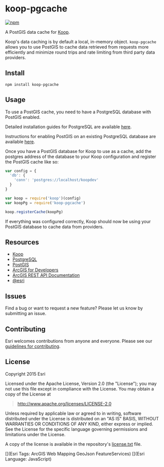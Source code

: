 # koop-pgcache

[![npm][npm-img]][npm-url]

[npm-img]: https://img.shields.io/npm/v/koop-pgcache.svg?style=flat-square
[npm-url]: https://www.npmjs.com/package/koop-pgcache

A PostGIS data cache for [Koop](https://github.com/Esri/koop).

Koop's data caching is by default a local, in-memory object. `koop-pgcache` allows you to use PostGIS to cache data retrieved from requests more efficiently and minimize round trips and rate limiting from third party data providers.

## Install

```
npm install koop-pgcache
```

## Usage

To use a PostGIS cache, you need to have a PostgreSQL database with PostGIS enabled.

Detailed installation guides for PostgreSQL are available [here](https://wiki.postgresql.org/wiki/Detailed_installation_guides).

Instructions for enabling PostGIS on an existing PostgreSQL database are available [here](http://postgis.net/install/).

Once you have a PostGIS database for Koop to use as a cache, add the postgres address of the database to your Koop configuration and register the PostGIS cache like so:

```js
var config = {
  'db': {
    'conn': 'postgres://localhost/koopdev'
  }
}

var koop = require('koop')(config)
var koopPg = require('koop-pgcache')

koop.registerCache(koopPg)
```

If everything was configured correctly, Koop should now be using your PostGIS database to cache data from providers.

## Resources

* [Koop](https://github.com/Esri/koop)
* [PostgreSQL](http://www.postgresql.org/)
* [PostGIS](http://postgis.net/)
* [ArcGIS for Developers](http://developers.arcgis.com)
* [ArcGIS REST API Documentation](http://resources.arcgis.com/en/help/arcgis-rest-api/)
* [@esri](http://twitter.com/esri)

## Issues

Find a bug or want to request a new feature?  Please let us know by submitting an issue.

## Contributing

Esri welcomes contributions from anyone and everyone. Please see our [guidelines for contributing](https://github.com/esri/contributing).

## License

Copyright 2015 Esri

Licensed under the Apache License, Version 2.0 (the "License");
you may not use this file except in compliance with the License.
You may obtain a copy of the License at

> http://www.apache.org/licenses/LICENSE-2.0

Unless required by applicable law or agreed to in writing, software
distributed under the License is distributed on an "AS IS" BASIS,
WITHOUT WARRANTIES OR CONDITIONS OF ANY KIND, either express or implied.
See the License for the specific language governing permissions and
limitations under the License.

A copy of the license is available in the repository's [license.txt](license.txt) file.

[](Esri Tags: ArcGIS Web Mapping GeoJson FeatureServices)
[](Esri Language: JavaScript)
